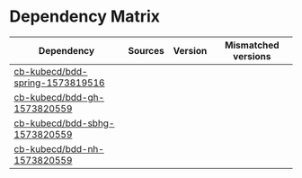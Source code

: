 # Dependency Matrix

Dependency | Sources | Version | Mismatched versions
---------- | ------- | ------- | -------------------
[cb-kubecd/bdd-spring-1573819516](https://github.com/cb-kubecd/bdd-spring-1573819516.git) |  | []() | 
[cb-kubecd/bdd-gh-1573820559](https://github.com/cb-kubecd/bdd-gh-1573820559.git) |  | []() | 
[cb-kubecd/bdd-sbhg-1573820559](https://github.com/cb-kubecd/bdd-sbhg-1573820559.git) |  | []() | 
[cb-kubecd/bdd-nh-1573820559](https://github.com/cb-kubecd/bdd-nh-1573820559.git) |  | []() | 
